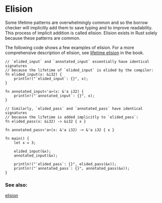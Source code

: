 # Elision

Some lifetime patterns are overwhelmingly common and so the borrow checker
will implicitly add them to save typing and to improve readability.
This process of implicit addition is called elision. Elision exists in Rust
solely because these patterns are common.

The following code shows a few examples of elision. For a more comprehensive
description of elision, see [lifetime elision][elision] in the book.

```rust,editable
// `elided_input` and `annotated_input` essentially have identical signatures
// because the lifetime of `elided_input` is elided by the compiler:
fn elided_input(x: &i32) {
    println!("`elided_input`: {}", x);
}

fn annotated_input<'a>(x: &'a i32) {
    println!("`annotated_input`: {}", x);
}

// Similarly, `elided_pass` and `annotated_pass` have identical signatures
// because the lifetime is added implicitly to `elided_pass`:
fn elided_pass(x: &i32) -> &i32 { x }

fn annotated_pass<'a>(x: &'a i32) -> &'a i32 { x }

fn main() {
    let x = 3;

    elided_input(&x);
    annotated_input(&x);

    println!("`elided_pass`: {}", elided_pass(&x));
    println!("`annotated_pass`: {}", annotated_pass(&x));
}
```

### See also:

[elision][elision]

[elision]: https://doc.rust-lang.org/book/ch10-03-lifetime-syntax.html#lifetime-elision
